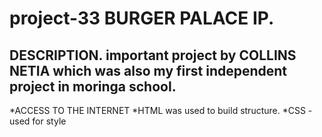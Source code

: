 # project-33 BURGER PALACE IP.
## DESCRIPTION.	important project by COLLINS NETIA which was also my first independent project in moringa school. 
 *ACCESS TO THE INTERNET
 *HTML was used to build structure.
 *CSS - used for style 
